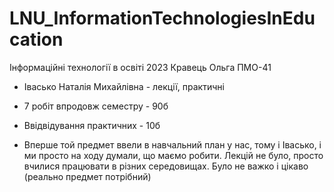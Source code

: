 # LNU_InformationTechnologiesInEducation
Інформаційні технології в освіті 2023 Кравець Ольга ПМО-41

- Івасько Наталія Михайлівна - лекції, практичні

- 7 робіт впродовж семестру - 90б
- Ввідвідування практичних - 10б

- Вперше той предмет ввели в навчальний план у нас, тому і Івасько, і ми просто на ходу думали, що маємо робити. Лекцій не було, просто вчилися працювати в різних середовищах. Було не важко і цікаво (реально предмет потрібний)
